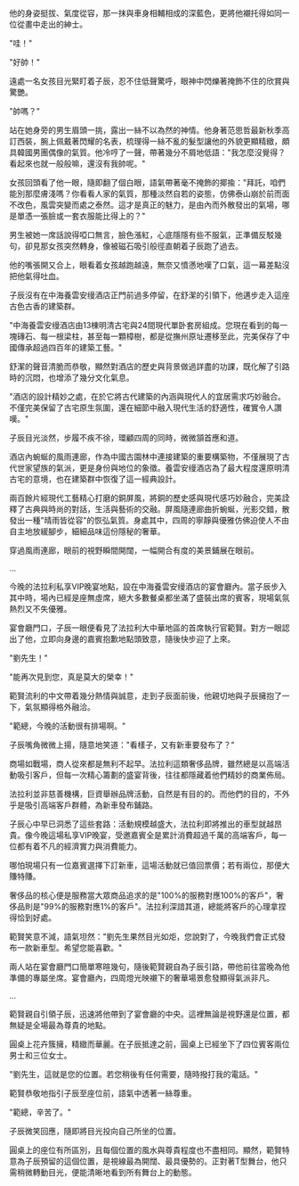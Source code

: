 

他的身姿挺拔、氣度從容，那一抹與車身相輔相成的深藍色，更將他襯托得如同一位從畫中走出的紳士。

"哇！"  

"好帥！"  

遠處一名女孩目光緊盯着子辰，忍不住低聲驚呼，眼神中閃爍著掩飾不住的欣賞與驚艷。  

"帥嗎？"  

站在她身旁的男生眉頭一挑，露出一絲不以為然的神情。他身著范思哲最新秋季高訂西裝，腕上佩戴著閃耀的名表，梳理得一絲不亂的髮型讓他的外貌更顯精緻，頗具韓國男團偶像的氣質。他冷哼了一聲，帶著幾分不屑地低語："我怎麼沒覺得？看起來也就一般般嘛，還沒有我帥呢。"  

女孩回頭看了他一眼，隨即翻了個白眼，語氣帶著毫不掩飾的揶揄："拜託，咱們能別那麼膚淺嗎？你看看人家的氣質，那種淡然自若的姿態，仿佛泰山崩於前而面不改色，風雲突變而處之泰然。這才是真正的魅力，是由內而外散發出的氣場，哪是單憑一張臉或一套衣服能比得上的？"  

男生被她一席話說得啞口無言，臉色漲紅，心底隱隱有些不服氣，正準備反駁幾句，卻見那女孩突然轉身，像被磁石吸引般徑直朝着子辰跑了過去。  

他的嘴張開又合上，眼看着女孩越跑越遠，無奈又憤懣地嘆了口氣，這一幕差點沒把他氣得吐血。

子辰沒有在中海養雲安缦酒店正門前過多停留，在舒潔的引領下，他邁步走入這座古色古香的建築群。  

"中海養雲安缦酒店由13棟明清古宅與24間現代單卧套房組成。您現在看到的每一塊磚石、每一根梁柱，甚至每一顆樟樹，都是從撫州原址遷移至此，完美保存了中國傳承超過四百年的建築工藝。"  

舒潔的聲音清脆而恭敬，顯然對酒店的歷史與背景做過詳盡的功課，既化解了引路時的沉悶，也增添了幾分文化氣息。  

"酒店的設計精妙之處，在於它將古代建築的內涵與現代人的宜居需求巧妙融合。不僅完美保留了古宅原生氛圍，還在細節中融入現代生活的舒適性，確實令人讚嘆。"  

子辰目光淡然，步履不疾不徐，環顧四周的同時，微微頷首應和道。  

酒店內蜿蜒的風雨連廊，作為中國古園林中連接建築的重要構築物，不僅展現了古代世家望族的氣派，更是身份與地位的象徵。養雲安缦酒店為了最大程度還原明清古宅的意境，也在建築群中恢復了這一經典設計。  

兩百餘片經現代工藝精心打磨的銅屏風，將銅的歷史感與現代感巧妙融合，完美詮釋了古典與時尚的對話，生活與藝術的交融。屏風隨連廊曲折蜿蜒，光影交錯，散發出一種"晴雨皆從容"的恢弘氣質。身處其中，四周的寧靜與優雅仿佛迫使人不由自主地放緩腳步，細細品味這份隱秘的奢華。  

穿過風雨連廊，眼前的視野瞬間開闊，一幅開合有度的美景鋪展在眼前。

...

今晚的法拉利私享VIP晚宴地點，設在中海養雲安缦酒店的宴會廳內。當子辰步入其中時，場內已經是座無虛席，絕大多數餐桌都坐滿了盛裝出席的賓客，現場氣氛熱烈又不失優雅。  

宴會廳門口，子辰一眼便看見了法拉利大中華地區的首席執行官範賢。對方一眼認出了他，立即向身邊的嘉賓抱歉地點頭致意，隨後快步迎了上來。  

"劉先生！"  

"能再次見到您，真是莫大的榮幸！"  

範賢流利的中文帶着幾分熱情與誠意，走到子辰面前後，他親切地與子辰擁抱了一下，氣氛顯得格外融洽。  

"範總，今晚的活動很有排場啊。"  

子辰嘴角微微上揚，隨意地笑道："看樣子，又有新車要發布了？"  

商場如戰場，商人從來都是無利不起早。法拉利這類奢侈品牌，雖然總是以高端活動吸引客戶，但每一次精心籌劃的盛宴背後，往往都隱藏着他們精妙的商業佈局。  

法拉利並非慈善機構，巨資舉辦品牌活動，自然是有目的的。而他們的目的，不外乎是吸引高端客戶群體，為新車發布鋪路。  

子辰心中早已洞悉了這些套路：活動規模越盛大，法拉利即將推出的車型就越昂貴。像今晚這場私享VIP晚宴，受邀嘉賓全是累計消費超過千萬的高端客戶，每一位都有着不凡的經濟實力與消費能力。  

哪怕現場只有一位嘉賓選擇下訂新車，這場活動就已值回票價；若有兩位，那便大賺特賺。  

奢侈品的核心便是服務當大眾商品追求的是"100%的服務對應100%的客戶"，奢侈品則是"99%的服務對應1%的客戶"。法拉利深諳其道，總能將客戶的心理拿捏得恰到好處。  

範賢笑意不減，語氣坦然："劉先生果然目光如炬，您說對了，今晚我們會正式發布一款新車型。希望您能喜歡。"  

兩人站在宴會廳門口簡單寒暄幾句，隨後範賢親自為子辰引路，帶他前往當晚為他準備的專屬坐席。宴會廳內，四周燈光映襯下的奢華場景愈發顯得氣派非凡。

...

範賢親自引領子辰，迅速將他帶到了宴會廳的中央。這裡無論是視野還是位置，都無疑是全場最為尊貴的地點。  

圓桌上花卉簇擁，精緻而華麗。在子辰抵達之前，圓桌上已經坐下了四位賓客兩位男士和三位女士。  

"劉先生，這就是您的位置。若您稍後有任何需要，隨時撥打我的電話。"  

範賢恭敬地指引子辰至座位前，語氣中透著一絲尊重。  

"範總，辛苦了。"  

子辰微笑回應，隨即將目光投向自己所坐的位置。  

圓桌上的座位有所區別，且每個位置的風水與尊貴程度也不盡相同。顯然，範賢特意為子辰預留的這個位置，是視線最為開闊、最具優勢的。正對著T型舞台，他只需稍微轉動目光，便能清晰地看到所有舞台上的動態。  